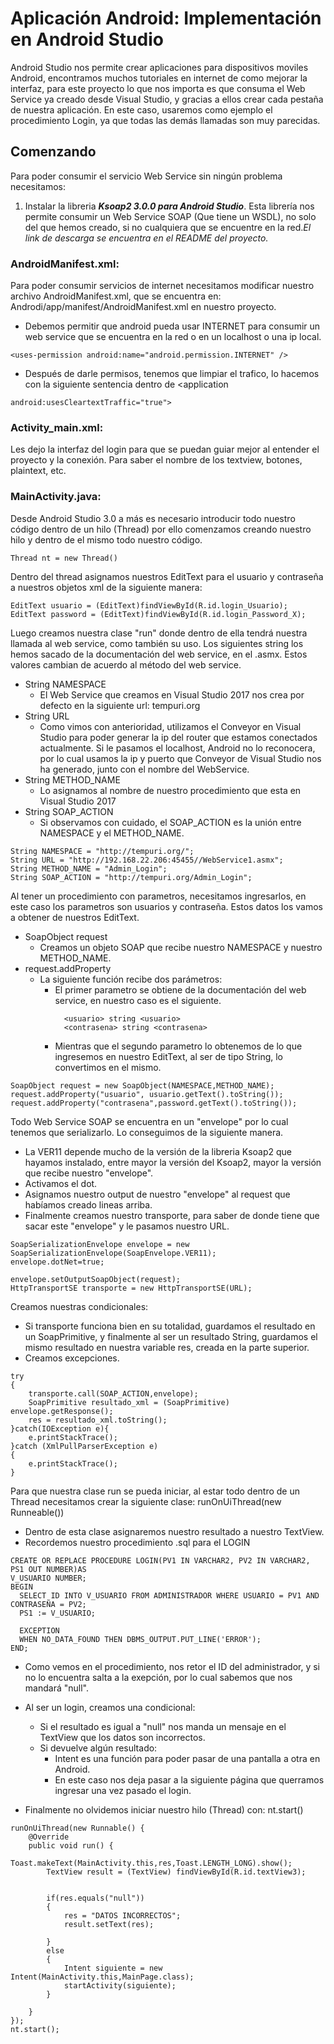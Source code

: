 # Aplicación Android: Implementación en Android Studio

Android Studio nos permite crear aplicaciones para dispositivos moviles Android, encontramos muchos tutoriales en internet de como mejorar la interfaz, para este proyecto lo que nos importa es que consuma el Web Service ya creado desde Visual Studio, y gracias a ellos crear cada pestaña de nuestra aplicación. En este caso, usaremos como ejemplo el procedimiento Login, ya que todas las demás llamadas son muy parecidas.  

## Comenzando 

Para poder consumir el servicio Web Service sin ningún problema necesitamos:
1) Instalar la libreria ***Ksoap2 3.0.0 para Android Studio***. Esta librería nos permite consumir un Web Service SOAP (Que tiene un WSDL), no solo del que hemos creado, si no cualquiera que se encuentre en la red._El link de descarga se encuentra en el README del proyecto._ 

### AndroidManifest.xml:

Para poder consumir servicios de internet necesitamos modificar nuestro archivo AndroidManifest.xml, que se encuentra en: Androdi/app/manifest/AndroidManifest.xml en nuestro proyecto. 
* Debemos permitir que android pueda usar INTERNET para consumir un web service que se encuentra en la red o en un localhost o una ip local.
```
<uses-permission android:name="android.permission.INTERNET" />
```
* Después de darle permisos, tenemos que limpiar el trafico, lo hacemos con la siguiente sentencia dentro de <application
```
android:usesCleartextTraffic="true">
```
### Activity_main.xml:

Les dejo la interfaz del login para que se puedan guiar mejor al entender el proyecto y la conexión. Para saber el nombre de los textview, botones, plaintext, etc.

### MainActivity.java:

Desde Android Studio 3.0 a más es necesario introducir todo nuestro código dentro de un hilo (Thread) por ello comenzamos creando nuestro hilo y dentro de el mismo todo nuestro código. 
```
Thread nt = new Thread()
```
Dentro del thread asignamos nuestros EditText para el usuario y contraseña a nuestros objetos xml de la siguiente manera: 
```
EditText usuario = (EditText)findViewById(R.id.login_Usuario);
EditText password = (EditText)findViewById(R.id.login_Password_X);
```
Luego creamos nuestra clase "run" donde dentro de ella tendrá nuestra llamada al web service, como también su uso. 
Los siguientes string los hemos sacado de la documentación del web service, en el .asmx. Estos valores cambian de acuerdo al método del web service. 
* String NAMESPACE
  - El Web Service que creamos en Visual Studio 2017 nos crea por defecto en la siguiente url: tempuri.org
* String URL
  - Como vimos con anterioridad, utilizamos el Conveyor en Visual Studio para poder generar la ip del router que estamos conectados actualmente. Si le pasamos el localhost, Android no lo reconocera, por lo cual usamos la ip y puerto que Conveyor de Visual Studio nos ha generado, junto con el nombre del WebService.
* String METHOD_NAME
  - Lo asignamos al nombre de nuestro procedimiento que esta en Visual Studio 2017
* String SOAP_ACTION
  - Si observamos con cuidado, el SOAP_ACTION es la unión entre NAMESPACE y el METHOD_NAME.
```
String NAMESPACE = "http://tempuri.org/";
String URL = "http://192.168.22.206:45455//WebService1.asmx";
String METHOD_NAME = "Admin_Login";
String SOAP_ACTION = "http://tempuri.org/Admin_Login";
```
Al tener un procedimiento con parametros, necesitamos ingresarlos, en este caso los parametros son usuarios y contraseña. Estos datos los vamos a obtener de nuestros EditText.
* SoapObject request
  - Creamos un objeto SOAP que recibe nuestro NAMESPACE y nuestro METHOD_NAME.
* request.addProperty
  - La siguiente función recibe dos parámetros:
    - El primer parametro se obtiene de la documentación del web service, en nuestro caso es el siguiente. 
      ```
        <usuario> string <usuario>
        <contrasena> string <contrasena>
      ```
    - Mientras que el segundo parametro lo obtenemos de lo que ingresemos en nuestro EditText, al ser de tipo String, lo convertimos en el mismo.
```
SoapObject request = new SoapObject(NAMESPACE,METHOD_NAME);
request.addProperty("usuario", usuario.getText().toString());
request.addProperty("contrasena",password.getText().toString());
```
Todo Web Service SOAP se encuentra en un "envelope" por lo cual tenemos que serializarlo. Lo conseguimos de la siguiente manera.
* La VER11 depende mucho de la versión de la libreria Ksoap2 que hayamos instalado, entre mayor la versión del Ksoap2, mayor la versión que recibe nuestro "envelope".
* Activamos el dot.
* Asignamos nuestro output de nuestro "envelope" al request que habíamos creado lineas arriba. 
* Finalmente creamos nuestro transporte, para saber de donde tiene que sacar este "envelope" y le pasamos nuestro URL.

```
SoapSerializationEnvelope envelope = new SoapSerializationEnvelope(SoapEnvelope.VER11);
envelope.dotNet=true;

envelope.setOutputSoapObject(request);
HttpTransportSE transporte = new HttpTransportSE(URL);
```
Creamos nuestras condicionales:
* Si transporte funciona bien en su totalidad, guardamos el resultado en un SoapPrimitive, y finalmente al ser un resultado String, guardamos el mismo resultado en nuestra variable res, creada en la parte superior. 
* Creamos excepciones.
```
try
{
    transporte.call(SOAP_ACTION,envelope);
    SoapPrimitive resultado_xml = (SoapPrimitive) envelope.getResponse();
    res = resultado_xml.toString();
}catch(IOException e){
    e.printStackTrace();
}catch (XmlPullParserException e)
{
    e.printStackTrace();
}
```
Para que nuestra clase run se pueda iniciar, al estar todo dentro de un Thread necesitamos crear la siguiente clase: runOnUiThread(new Runneable())
* Dentro de esta clase asignaremos nuestro resultado a nuestro TextView. 
* Recordemos nuestro procedimiento .sql para el LOGIN

```
CREATE OR REPLACE PROCEDURE LOGIN(PV1 IN VARCHAR2, PV2 IN VARCHAR2, PS1 OUT NUMBER)AS
V_USUARIO NUMBER;
BEGIN
  SELECT ID INTO V_USUARIO FROM ADMINISTRADOR WHERE USUARIO = PV1 AND CONTRASEÑA = PV2;
  PS1 := V_USUARIO;

  EXCEPTION
  WHEN NO_DATA_FOUND THEN DBMS_OUTPUT.PUT_LINE('ERROR');
END;
```
* Como vemos en el procedimiento, nos retor el ID del administrador, y si no lo encuentra salta a la exepción, por lo cual sabemos que nos mandará "null".

* Al ser un login, creamos una condicional:
  - Si el resultado es igual a "null" nos manda un mensaje en el TextView que los datos son incorrectos.
  - Si devuelve algún resultado:
    - Intent es una función para poder pasar de una pantalla a otra en Android. 
    - En este caso nos deja pasar a la siguiente página que querramos ingresar una vez pasado el login.
* Finalmente no olvidemos iniciar nuestro hilo (Thread) con: nt.start()

```
runOnUiThread(new Runnable() {
    @Override
    public void run() {
        Toast.makeText(MainActivity.this,res,Toast.LENGTH_LONG).show();
        TextView result = (TextView) findViewById(R.id.textView3);


        if(res.equals("null"))
        {
            res = "DATOS INCORRECTOS";
            result.setText(res);

        }
        else
        {
            Intent siguiente = new Intent(MainActivity.this,MainPage.class);
            startActivity(siguiente);
        }

    }
});
nt.start();
```








